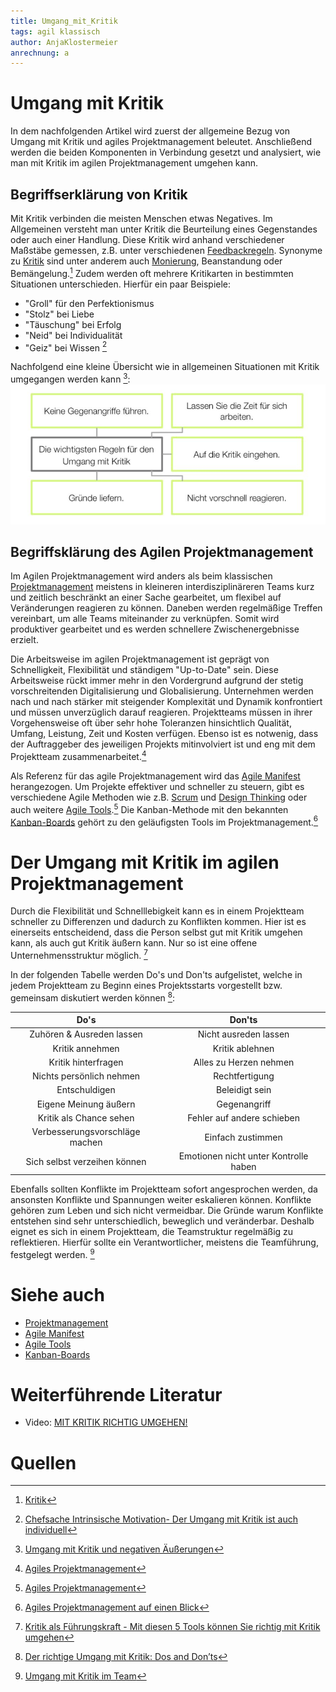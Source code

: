 ```yaml
---
title: Umgang_mit_Kritik
tags: agil klassisch
author: AnjaKlostermeier
anrechnung: a
---
```

# Umgang mit Kritik
In dem nachfolgenden Artikel wird zuerst der allgemeine Bezug von Umgang mit Kritik und agiles Projektmanagement beleutet. Anschließend werden die beiden Komponenten in Verbindung gesetzt und analysiert, wie man mit Kritik im agilen Projektmanagement umgehen kann. 

## Begriffserklärung von Kritik 
Mit Kritik verbinden die meisten Menschen etwas Negatives. Im Allgemeinen versteht man unter Kritik die Beurteilung eines Gegenstandes oder auch einer Handlung. Diese Kritik wird anhand verschiedener Maßstäbe gemessen, z.B. unter verschiedenen [Feedbackregeln](https://www.hochschuldidaktik.uni-freiburg.de/koll_hospi/checklisten/feedback). Synonyme zu [Kritik](https://www.duden.de/rechtschreibung/Kritik) sind unter anderem auch [Monierung](https://www.duden.de/rechtschreibung/Monierung), Beanstandung oder Bemängelung.[^1] 
Zudem werden oft mehrere Kritikarten in bestimmten Situationen unterschieden. Hierfür ein paar Beispiele:

* "Groll" für den Perfektionismus
* "Stolz" bei Liebe
* "Täuschung" bei Erfolg
* "Neid" bei Individualität
* "Geiz" bei Wissen [^2]

Nachfolgend eine kleine Übersicht wie in allgemeinen Situationen mit Kritik umgegangen werden kann [^3]:
![Umgang mit Kritik](Umgang_mit_Kritik/UmgangmitKritik.JPG) 


## Begriffsklärung des Agilen Projektmanagement
Im Agilen Projektmanagement wird anders als beim klassischen [Projektmanagement](Projektmanagement.md) meistens in kleineren interdisziplinäreren Teams kurz und zeitlich beschränkt an einer Sache gearbeitet, um flexibel auf Veränderungen reagieren zu können. Daneben werden regelmäßige Treffen vereinbart, um alle Teams miteinander zu verknüpfen. Somit wird produktiver gearbeitet und es werden schnellere Zwischenergebnisse erzielt.

Die Arbeitsweise im agilen Projektmanagement ist geprägt von Schnelligkeit, Flexibilität und ständigem "Up-to-Date" sein. Diese Arbeitsweise rückt immer mehr in den Vordergrund aufgrund der stetig vorschreitenden Digitalisierung und Globalisierung. Unternehmen werden nach und nach stärker mit steigender Komplexität und Dynamik konfrontiert und müssen unverzüglich darauf reagieren. 
Projektteams müssen in ihrer Vorgehensweise oft über sehr hohe Toleranzen hinsichtlich Qualität, Umfang, Leistung, Zeit und Kosten verfügen. Ebenso ist es notwenig, dass der Auftraggeber des jeweiligen Projekts mitinvolviert ist und eng mit dem Projektteam zusammenarbeitet.[^8] 

Als Referenz für das agile Projektmanagement wird das [Agile Manifest](Agiles_Manifest.md) herangezogen. 
Um Projekte effektiver und schneller zu steuern, gibt es verschiedene Agile Methoden wie z.B. [Scrum](SCRUM.md) und [Design Thinking](Design_Thinking.md) oder auch weitere [Agile Tools](https://www.projektmagazin.de/agile-methoden).[^8] 
Die Kanban-Methode mit den bekannten [Kanban-Boards](Kanban_Boards.md) gehört zu den geläufigsten Tools im Projektmanagement.[^4]

# Der Umgang mit Kritik im agilen Projektmanagement
Durch die Flexibilität und Schnelllebigkeit kann es in einem Projektteam schneller zu Differenzen und dadurch zu Konflikten kommen. Hier ist es einerseits entscheidend, dass die Person selbst gut mit Kritik umgehen kann, als auch gut Kritik äußern kann. Nur so ist eine offene Unternehmensstruktur möglich. [^5]

In der folgenden Tabelle werden Do's und Don'ts aufgelistet, welche in jedem Projektteam zu Beginn eines Projektsstarts vorgestellt bzw. gemeinsam diskutiert werden können [^7]:

|**Do's** | **Don'ts**|
|  :-----:  | :-------: |
|Zuhören & Ausreden lassen| Nicht ausreden lassen|
|Kritik annehmen| Kritik ablehnen|
|Kritik hinterfragen| Alles zu Herzen nehmen|
|Nichts persönlich nehmen| Rechtfertigung|
|Entschuldigen| Beleidigt sein|
|Eigene Meinung äußern| Gegenangriff|
|Kritik als Chance sehen| Fehler auf andere schieben|
|Verbesserungsvorschläge machen| Einfach zustimmen|
|Sich selbst verzeihen können| Emotionen nicht unter Kontrolle haben| 


Ebenfalls sollten Konflikte im Projektteam sofort angesprochen werden, da ansonsten Konflikte und Spannungen weiter eskalieren können. 
Konflikte gehören zum Leben und sich nicht vermeidbar. Die Gründe warum Konflikte entstehen sind sehr unterschiedlich, beweglich und veränderbar. Deshalb eignet es sich in einem Projektteam, die Teamstruktur regelmäßig zu reflektieren. Hierfür sollte ein Verantwortlicher, meistens die Teamführung, festgelegt werden. [^6]

# Siehe auch 

* [Projektmanagement](Projektmanagement.md)
* [Agile Manifest](Agiles_Manifest.md)
* [Agile Tools](https://www.projektmagazin.de/agile-methoden)
* [Kanban-Boards](Kanban_Boards.md)

# Weiterführende Literatur 

* Video: [MIT KRITIK RICHTIG UMGEHEN!](https://www.youtube.com/watch?v=PZtSxFI1nbQ)

# Quellen
[^1]: [Kritik](https://de.wikipedia.org/wiki/Kritik#cite_note-4)
[^2]: [Chefsache Intrinsische Motivation- Der Umgang mit Kritik ist auch individuell](https://link.springer.com/chapter/10.1007%2F978-3-658-18307-3_21)
[^3]: [Umgang mit Kritik und negativen Äußerungen](https://allfacebook.de/pages/whitepaper-umgang-mit-kritik-und-negativen-auserungen-auf-facebook)
[^4]: [Agiles Projektmanagement auf einen Blick](https://www.factro.de/blog/agiles-projektmanagement/)
[^5]: [Kritik als Führungskraft - Mit diesen 5 Tools können Sie richtig mit Kritik umgehen](https://www.jbt.de/kritik-als-fuehrungskraft-mit-diesen-5-tools-koennen-sie-richtig-mit-kritik-umgehen/)
[^6]: [Umgang mit Kritik im Team](https://www.experto.de/businesstipps/umgang-mit-kritik-im-team.html)
[^7]: [Der richtige Umgang mit Kritik: Dos and Don’ts](https://www.stellenanzeigen.de/der-richtige-umgang-mit-kritik-dos-and-donts-sde87255/)
[^8]: [Agiles Projektmanagement](https://www.projektmagazin.de/glossarterm/agiles-projektmanagement)
[^9]: [Mit Kritik richtig umgehen](https://www.youtube.com/watch?v=PZtSxFI1nbQ]


